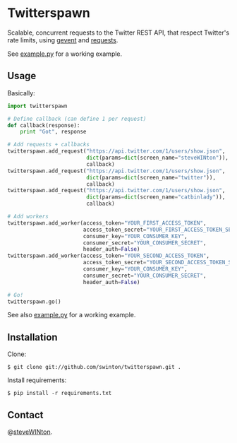 # Twitterspawn

Scalable, concurrent requests to the Twitter REST API, that respect Twitter's rate limits, using [gevent](http://www.gevent.org/) and [requests](http://docs.python-requests.org/).

See [example.py](https://github.com/swinton/twitterspawn/blob/develop/example.py) for a working example.

## Usage

Basically:

```python
import twitterspawn

# Define callback (can define 1 per request)
def callback(response):
    print "Got", response

# Add requests + callbacks
twitterspawn.add_request("https://api.twitter.com/1/users/show.json", 
                         dict(params=dict(screen_name="steveWINton")),
                         callback)
twitterspawn.add_request("https://api.twitter.com/1/users/show.json", 
                         dict(params=dict(screen_name="twitter")),
                         callback)
twitterspawn.add_request("https://api.twitter.com/1/users/show.json", 
                         dict(params=dict(screen_name="catbinlady")),
                         callback)

# Add workers
twitterspawn.add_worker(access_token="YOUR_FIRST_ACCESS_TOKEN", 
                        access_token_secret="YOUR_FIRST_ACCESS_TOKEN_SECRET", 
                        consumer_key="YOUR_CONSUMER_KEY", 
                        consumer_secret="YOUR_CONSUMER_SECRET", 
                        header_auth=False)
twitterspawn.add_worker(access_token="YOUR_SECOND_ACCESS_TOKEN", 
                        access_token_secret="YOUR_SECOND_ACCESS_TOKEN_SECRET", 
                        consumer_key="YOUR_CONSUMER_KEY", 
                        consumer_secret="YOUR_CONSUMER_SECRET", 
                        header_auth=False)

# Go!
twitterspawn.go()
```

See also [example.py](https://github.com/swinton/twitterspawn/blob/develop/example.py) for a working example.

## Installation
Clone:

    $ git clone git://github.com/swinton/twitterspawn.git .

Install requirements:

    $ pip install -r requirements.txt

## Contact

@[steveWINton](https://twitter.com/steveWINton).